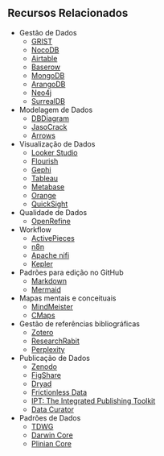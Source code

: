 
## Recursos Relacionados


* Gestão de Dados
  * [GRIST](https://getgrist.com)
  * [NocoDB](https://nocodb.com/)
  * [Airtable](https://www.airtable.com/)
  * [Baserow](https://baserow.io/)
  * [MongoDB](https://www.mongodb.com/)
  * [ArangoDB](https://arangodb.com/)
  * [Neo4j](https://neo4j.com/)
  * [SurrealDB](https://surrealdb.com/)
* Modelagem de Dados
  * [DBDiagram](https://dbdiagram.io/home)
  * [JasoCrack](https://jsoncrack.com/editor)
  * [Arrows](https://arrows.app/)
* Visualização de Dados
  * [Looker Studio](https://lookerstudio.google.com/)
  * [Flourish](https://flourish.studio/examples/)
  * [Gephi](https://gephi.org/)
  * [Tableau](https://public.tableau.com/app/discover)
  * [Metabase](https://www.metabase.com/)
  * [Orange](https://orangedatamining.com/)
  * [QuickSight](https://aws.amazon.com/pt/quicksight/)
* Qualidade de Dados
  * [OpenRefine](https://openrefine.org/)
* Workflow
  * [ActivePieces](https://www.activepieces.com/)
  * [n8n](https://n8n.io/)
  * [Apache nifi](https://nifi.apache.org/)
  * [Kepler](https://kepler-project.org/index.html)
* Padrões para edição no GitHub
  * [Markdown](https://www.markdownguide.org/)
  * [Mermaid](https://mermaid.js.org/)
* Mapas mentais e conceituais
  * [MindMeister](https://www.mindmeister.com/)
  * [CMaps](https://cmap.ihmc.us/)
* Gestão de referências bibliográficas
  * [Zotero](https://www.zotero.org/)
  * [ResearchRabit](https://researchrabbitapp.com/)
  * [Perplexity](https://www.perplexity.ai/)
* Publicação de Dados
  * [Zenodo](https://zenodo.org/)
  * [FigShare](https://figshare.com/)
  * [Dryad](https://datadryad.org/)
  * [Frictionless Data](https://frictionlessdata.io/)
  * [IPT: The Integrated Publishing Toolkit](https://www.gbif.org/ipt)
  * [Data Curator](https://github.com/qcif/data-curator)
* Padrões de Dados
  * [TDWG](https://www.tdwg.org/)
  * [Darwin Core](https://dwc.tdwg.org/terms/)
  * [Plinian Core](https://www.tdwg.org/community/species/plinian-core/)